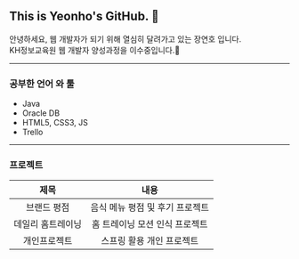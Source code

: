 ## This is Yeonho's GitHub. 👋

안녕하세요, 웹 개발자가 되기 위해 열심히 달려가고 있는 장연호 입니다.<br>
KH정보교육원 웹 개발자 양성과정을 이수중입니다.🌱

---

### 공부한 언어 와 툴
  - Java
  - Oracle DB
  - HTML5, CSS3, JS
  - Trello
  
---

### 프로젝트
|제목|내용|
|:-------:|:------:|
|브랜드 평점|음식 메뉴 평점 및 후기 프로젝트|
|데일리 홈트레이닝|홈 트레이닝 모션 인식 프로젝트|
|개인프로젝트|스프링 활용 개인 프로젝트|✨
















<!--
**Yeon-Ho/Yeon-Ho** is a ✨ _special_ ✨ repository because its `README.md` (this file) appears on your GitHub profile.

Here are some ideas to get you started:

- 🔭 I’m currently working on ...
- 🌱 I’m currently learning ...
- 👯 I’m looking to collaborate on ...
- 🤔 I’m looking for help with ...
- 💬 Ask me about ...
- 📫 How to reach me: ...
- 😄 Pronouns: ...
- ⚡ Fun fact: ...
-->
